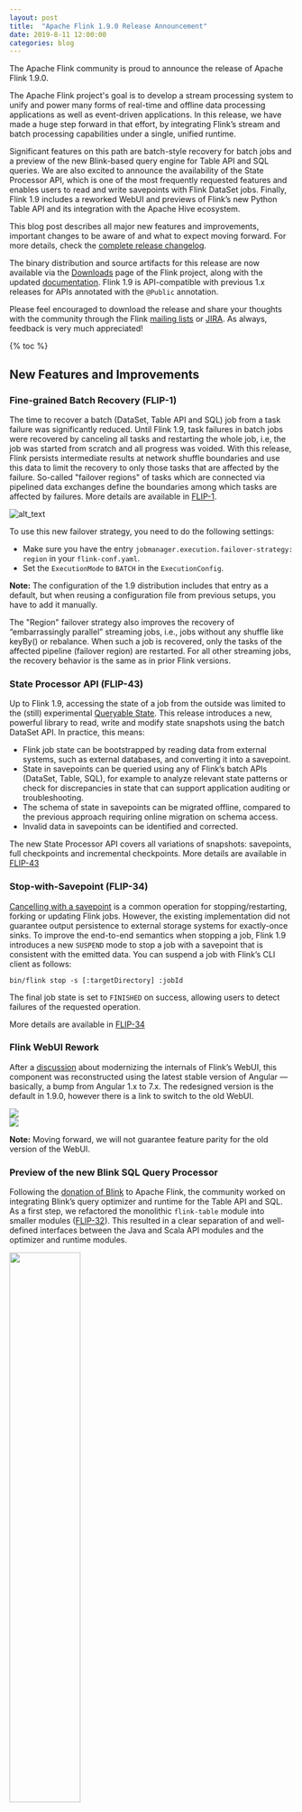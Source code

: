 ```yaml
---
layout: post 
title:  "Apache Flink 1.9.0 Release Announcement" 
date: 2019-8-11 12:00:00 
categories: blog
---
```



The Apache Flink community is proud to announce the release of Apache Flink
1.9.0.

The Apache Flink project's goal is to develop a stream processing system to
unify and power many forms of real-time and offline data processing
applications as well as event-driven applications. In this release, we have
made a huge step forward in that effort, by integrating Flink’s stream and
batch processing capabilities under a single, unified runtime.

Significant features on this path are batch-style recovery for batch jobs and
a preview of the new Blink-based query engine for Table API and SQL queries.
We are also excited to announce the availability of the State Processor API,
which is one of the most frequently requested features and enables users to
read and write savepoints with Flink DataSet jobs. Finally, Flink 1.9 includes
a reworked WebUI and previews of Flink’s new Python Table API and its
integration with the Apache Hive ecosystem.

This blog post describes all major new features and improvements, important
changes to be aware of and what to expect moving forward. For more details,
check the [complete release
changelog](https://issues.apache.org/jira/secure/ReleaseNote.jspa?projectId=12315522&version=12344601).

The binary distribution and source artifacts for this release are now
available via the [Downloads](https://flink.apache.org/downloads.html) page of
the Flink project, along with the updated
[documentation](https://ci.apache.org/projects/flink/flink-docs-release-1.9/).
Flink 1.9 is API-compatible with previous 1.x releases for APIs annotated with
the `@Public` annotation.

Please feel encouraged to download the release and share your thoughts with
the community through the Flink [mailing
lists](https://flink.apache.org/community.html#mailing-lists) or
[JIRA](https://issues.apache.org/jira/projects/FLINK/summary). As always,
feedback is very much appreciated!


{% toc %}


## New Features and Improvements


### Fine-grained Batch Recovery (FLIP-1)

The time to recover a batch (DataSet, Table API and SQL) job from a task
failure was significantly reduced. Until Flink 1.9, task failures in batch
jobs were recovered by canceling all tasks and restarting the whole job, i.e,
the job was started from scratch and all progress was voided. With this
release, Flink persists intermediate results at network shuffle boundaries and
use this data to limit the recovery to only those tasks that are affected by
the failure. So-called "failover regions" of tasks which are connected via
pipelined data exchanges define the boundaries among which tasks are affected
by failures. More details are available in
[FLIP-1](https://cwiki.apache.org/confluence/display/FLINK/FLIP-1+%3A+Fine+Grained+Recovery+from+Task+Failures).

![alt_text]({{site.baseurl}}/img/blog/release-19-flip1.png "Fine-grained Batch
Recovery")

To use this new failover strategy, you need to do the following settings:

 * Make sure you have the entry `jobmanager.execution.failover-strategy:
   region` in your `flink-conf.yaml`.
 * Set the `ExecutionMode` to `BATCH` in the `ExecutionConfig`.

**Note:** The configuration of the 1.9 distribution includes that entry as a default,
but when reusing a configuration file from previous setups, you have to add it
manually.

The "Region" failover strategy also improves the recovery of “embarrassingly
parallel” streaming jobs, i.e., jobs without any shuffle like keyBy() or
rebalance. When such a job is recovered, only the tasks of the affected
pipeline (failover region) are restarted. For all other streaming jobs, the
recovery behavior is the same as in prior Flink versions.


### State Processor API (FLIP-43)

Up to Flink 1.9, accessing the state of a job from the outside was limited to
the (still) experimental [Queryable
State](https://ci.apache.org/projects/flink/flink-docs-stable/dev/stream/state/queryable_state.html).
This release introduces a new, powerful library to read, write and modify
state snapshots using the batch DataSet API. In practice, this means:

 * Flink job state can be bootstrapped by reading data from external systems,
   such as external databases, and converting it into a savepoint.
 * State in savepoints can be queried using any of Flink’s batch APIs
   (DataSet, Table, SQL), for example to analyze relevant state patterns or
   check for discrepancies in state that can support application auditing or
   troubleshooting.
 * The schema of state in savepoints can be migrated offline, compared to the
   previous approach requiring online migration on schema access.
 * Invalid data in savepoints can be identified and corrected.

The new State Processor API covers all variations of snapshots: savepoints,
full checkpoints and incremental checkpoints. More details are available in
[FLIP-43](https://cwiki.apache.org/confluence/display/FLINK/FLIP-43%3A+State+Processor+API)


### Stop-with-Savepoint (FLIP-34)

[Cancelling with a
savepoint](https://ci.apache.org/projects/flink/flink-docs-stable/ops/state/savepoints.html#operations)
is a common operation for stopping/restarting, forking or updating Flink jobs.
However, the existing implementation did not guarantee output persistence to
external storage systems for exactly-once sinks. To improve the end-to-end
semantics when stopping a job, Flink 1.9 introduces a new `SUSPEND` mode to
stop a job with a savepoint that is consistent with the emitted data.
You can suspend a job with Flink’s CLI client as follows:

```
bin/flink stop -s [:targetDirectory] :jobId
```

The final job state is set to `FINISHED` on success, allowing
users to detect failures of the requested operation. 

More details are available in
[FLIP-34](https://cwiki.apache.org/confluence/pages/viewpage.action?pageId=103090212)


### Flink WebUI Rework

After a
[discussion](http://apache-flink-mailing-list-archive.1008284.n3.nabble.com/DISCUSS-Change-underlying-Frontend-Architecture-for-Flink-Web-Dashboard-td24902.html)
about modernizing the internals of Flink’s WebUI, this component was
reconstructed using the latest stable version of Angular — basically, a bump
from Angular 1.x to 7.x. The redesigned version is the default in 1.9.0,
however there is a link to switch to the old WebUI.

<div class="row"> <div class="col-sm-6"> <span><img class="thumbnail"
    src="{{site.baseurl}}/img/blog/release-19-web1.png" /></span> </div> <div
    class="col-sm-6"> <span><img class="thumbnail"
    src="{{site.baseurl}}/img/blog/release-19-web2.png" /></span> </div>
    </div>

**Note:** Moving forward, we will not guarantee feature parity for the old
version of the WebUI.


### Preview of the new Blink SQL Query Processor

Following the [donation of
Blink]({{site.baseurl}}/news/2019/02/13/unified-batch-streaming-blink.html) to
Apache Flink, the community worked on integrating Blink’s query optimizer and
runtime for the Table API and SQL. As a first step, we refactored the
monolithic `flink-table` module into smaller modules
([FLIP-32](https://cwiki.apache.org/confluence/display/FLINK/FLIP-32%3A+Restructure+flink-table+for+future+contributions)).
This resulted in a clear separation of and well-defined interfaces between the
Java and Scala API modules and the optimizer and runtime modules.

<span><img style="width:50%"
src="{{site.baseurl}}/img/blog/release-19-stack.png" /></span>

Next, we extended Blink’s planner to implement the new optimizer interface
such that there are now two pluggable query processors to execute Table API
and SQL statements: the pre-1.9 Flink processor and the new Blink-based query
processor. The Blink-based query processor offers better SQL coverage (full TPC-H
coverage in 1.9, TPC-DS coverage is planned for the next release) and improved
performance for batch queries as the result of more extensive query
optimization (cost-based plan selection and more optimization rules), improved
code-generation, and tuned operator implementations.

**Note:** The semantics and set of supported operations of the query
processors are mostly, but not fully aligned.

However, the integration of Blink’s query processor is not fully completed
yet. Therefore, the pre-1.9 Flink processor is still the default processor in
Flink 1.9 and recommended for production settings. You can enable the Blink
processor by configuring it via the `EnvironmentSettings` when creating a
`TableEnvironment`. The selected processor must be on the classpath of the
executing Java process. For cluster setups, both query processors are
automatically loaded with the default configuration. When running a query from
your IDE you need to explicitly [add a planner
dependency](https://ci.apache.org/projects/flink/flink-docs-release-1.9/dev/table/#table-program-dependencies)
to your project.


#### **Other Improvements to the Table API and SQL**

Besides the exciting progress around the Blink planner, the community worked
on a whole set of other improvements to these interfaces, including:

 * **Scala-free Table API and SQL for Java users
   ([FLIP-32](https://cwiki.apache.org/confluence/display/FLINK/FLIP-32%3A+Restructure+flink-table+for+future+contributions))**

   As part of the refactoring and splitting of the flink-table module, we
   created two separate API modules for Java and Scala. For Scala users,
   nothing really changes, but Java users can use the Table API and/or SQL now
   without pulling in a Scala dependency.

 * **Rework of the Table API Type System**
   **([FLIP-37](https://cwiki.apache.org/confluence/display/FLINK/FLIP-37%3A+Rework+of+the+Table+API+Type+System))**

   We implemented a [new data type
   system](https://ci.apache.org/projects/flink/flink-docs-release-1.9/dev/table/types.html#data-types)
   to detach the Table API from Flink’s
   [TypeInformation](https://ci.apache.org/projects/flink/flink-docs-release-1.9/dev/types_serialization.html#flinks-typeinformation-class)
   class and improve its compliance with the SQL standard. This is still a
   work in progress and expected to be completed in the next release. In
   Flink 1.9, UDFs are―among other things―not ported to the new type system
   yet.

 * **Multi-column and Multi-row Transformations for Table API**
   **([FLIP-29](https://cwiki.apache.org/confluence/pages/viewpage.action?pageId=97552739))**

   The functionality of the Table API was extended with a set of
   transformations that support multi-row and/or multi-column inputs and
   outputs. These transformations significantly ease the implementation of
   processing logic that would be cumbersome to implement with relational
   operators.

 * **Rework and Unification of the Catalog APIs**
   **([FLIP-30](https://cwiki.apache.org/confluence/display/FLINK/FLIP-30%3A+Unified+Catalog+APIs))**

   Some of the existing (and somewhat incomplete) interfaces for catalogs were
   reworked and, in some cases, replaced to unify the handling of internal and
   external catalogs. This effort was mainly initiated as a prerequisite for
   Hive integration (see below), but improves the overall convenience of
   managing catalog metadata in Flink.

 * **DDL Support in the SQL API
   ([FLINK-10232](https://issues.apache.org/jira/browse/FLINK-10232))**

   Up to this point, Flink SQL only supported DML statements (e.g. `SELECT`,
   `INSERT`). External tables (table sources and sinks) had to be registered
   via Java/Scala code or configuration files. For 1.9, we added support for
   SQL DDL statements to register and remove tables and views (`CREATE TABLE,
   DROP TABLE, CREATE VIEW, DROP VIEW)`. However, we did not add
   stream-specific syntax extensions to define timestamp extraction and
   watermark generation, yet. Full support for streaming use cases is planned
   for the next release.


### Preview of Full Hive Integration (FLINK-10556)

Apache Hive is widely used in Hadoop’s ecosystem to store and query large
amounts of structured data. Besides being a query processor, Hive features a
catalog called Metastore to manage and organize large datasets. A common
integration point for query processors is to integrate with Hive’s Metastore
in order to be able to tap into the data managed by Hive.

Recently, the community started implementing an external catalog for Flink’s
Table API and SQL that connects to Hive’s Metastore. In Flink 1.9, users will
be able to query and process many formats of data stored in Hive. The Hive
integration also includes support to use Hive’s UDFs in Flink Table API or SQL
queries. More details are available in
[FLINK-10556](https://issues.apache.org/jira/browse/FLINK-10556).

While, previously, table definitions for Table API or SQL queries were always
volatile, the new catalog connector additionally allows persisting a table in
Metastore that is created with a SQL DDL statement (see above). This means
that you connect to Metastore and register a table that is, for example,
backed by a Kafka topic. From now on, you can query that table whenever your
catalog is connected to Metastore.

Please note that the Hive support in Flink 1.9 is experimental. We are
planning to stabilize these features for the next release and are looking
forward to your feedback.


### Preview of the new Python Table API (FLIP-38)

This release also introduces a first version of a Python Table API
([FLIP-38](https://cwiki.apache.org/confluence/display/FLINK/FLIP-38%3A+Python+Table+API)).
This marks the start towards our goal of bringing
full-fledged Python support to Flink. The feature was designed as a slim
Python API wrapper around the Table API, basically translating Python Table
API method calls into Java Table API calls. In the initial version that ships
with Flink 1.9, the Python Table API does not support UDFs yet, but just
standard relational operations. Support for UDFs implemented in Python is on
the roadmap for future releases.

If you’d like to try the new Python API, you have to manually [install
PyFlink](https://ci.apache.org/projects/flink/flink-docs-release-1.9/flinkDev/building.html#build-pyflink).
From there, you can have a look at [this
walkthrough](https://ci.apache.org/projects/flink/flink-docs-release-1.9/tutorials/python_table_api.html)
or explore it on your own. The [community is currently
working](http://apache-flink-mailing-list-archive.1008284.n3.nabble.com/VOTE-Publish-the-PyFlink-into-PyPI-td31201.html)
on preparing a `pyflink` Python package that will be made available for
installation via `pip`.


## Important Changes

 * The Table API and SQL are now part of the default configuration of the
   Flink distribution. Before, the Table API and SQL had to be enabled by
   moving the corresponding JAR file from ./opt to ./lib.
 * The machine learning library (flink-ml) has been removed in preparation for
   [FLIP-39](https://docs.google.com/document/d/1StObo1DLp8iiy0rbukx8kwAJb0BwDZrQrMWub3DzsEo/edit).
 * The old DataSet and DataStream Python APIs have been removed in favor of
   [FLIP-38](https://cwiki.apache.org/confluence/display/FLINK/FLIP-38%3A+Python+Table+API).
 * Flink can be compiled and run on Java 9. Note that certain components
   interacting with external systems (connectors, filesystems, reporters) may
   not work since the respective projects may have skipped Java 9 support.


## Release Notes

Please review the [release
notes](https://issues.apache.org/jira/secure/ReleaseNote.jspa?projectId=12315522&version=12344601)
for a more detailed list of changes and new features if you plan to upgrade
your Flink setup to Flink 1.9.0.


## List of Contributors

We would like to thank all contributors who have made this release possible:

Abdul Qadeer (abqadeer), Aitozi, Alberto Romero, Aleksey Pak, Alexander
Fedulov, Alice Yan, Aljoscha Krettek, Aloys, Andrew Duffy, Andrey Zagrebin,
Ankur, Artsem Semianenka, Benchao Li, Biao Liu, Bo WANG, Bowen L, Chesnay
Schepler, Clark Yang, Congxian Qiu, Cristian, Danny Chan, David Moravek, Dawid
Wysakowicz, Dian Fu, EronWright, Fabian Hueske, Fabio Lombardelli, Fokko
Driesprong, Gao Yun, Gary Yao, Gen Luo, Gyula Fora, Hequn Cheng,
Hongtao Zhang, Huang Xingbo, HuangXingBo, Hugo Da Cruz Louro, Humberto
Rodríguez A, Hwanju Kim, Igal Shilman, Jamie Grier, Jark Wu, Jason, Jasper
Yue, Jeff Zhang, Jiangjie (Becket) Qin, Jiezhi.G, Jincheng Sun, Jing Zhang,
Jingsong Lee, Juan Gentile, Jungtaek Lim, Kailash Dayanand, Kevin
Bohinski, Konstantin Knauf, Konstantinos Papadopoulos, Kostas Kloudas, Kurt
Young, Lakshmi, Lakshmi Gururaja Rao, Leeviiii, LouisXu, Maximilian Michels,
Nico Kruber, Niels Basjes, Paul Lam, PengFei Li, Peter Huang, Pierre Zemb,
Piotr Nowojski, Piyush Narang, Richard Deurwaarder, Robert Metzger, Robert
Stoll, Romano Vacca, Rong Rong, Rui Li, Ryantaocer, Scott Mitchell, Seth
Wiesman, Shannon Carey, Shimin Yang, Stefan Richter, Stephan Ewen, Stephen
Connolly, Steven Wu, SuXingLee, TANG Wen-hui, Thomas Weise, Till Rohrmann,
Timo Walther, Tom Goong, TsReaper, Tzu-Li (Gordon) Tai, Ufuk Celebi,
Victor Wong, WangHengwei, Wei Zhong, WeiZhong94, Xintong Song, Xpray,
XuQianJin-Stars, Xuefu Zhang, Xupingyong, Yangze Guo, Yu Li, Yun Gao, Yun
Tang, Zhanchun Zhang, Zhenghua Gao, Zhijiang, Zhu Zhu, Zili
Chen, aloys, arganzheng, azagrebin, bd2019us, beyond1920, biao.liub,
blueszheng, boshu Zheng, chenqi, chummyhe89, chunpinghe, dcadmin,
dianfu, godfrey he, guanghui01.rong, hehuiyuan, hello, hequn8128, 
jackyyin, joongkeun.yang, klion26, lamber-ken, leesf, liguowei,
lincoln-lil, liyafan82, luoqi, mans2singh, maqingxiang, maxin, mjl, okidogi,
ozan, potseluev, qiangsi.lq, qiaoran, robbinli, shaoxuan-wang, shengqian.zhou,
shenlang.sl, shuai-xu, sunhaibotb, tianchen, tianchen92,
tison, tom_gong, vinoyang, vthinkxie, wanggeng3, wenhuitang, winifredtamg,
xl38154, xuyang1706, yangfei5, yanghua, yuzhao.cyz,
zhangxin516, zhangxinxing, zhaofaxian, zhijiang, zjuwangg, 林小铂,
黄培松, 时无两丶.




